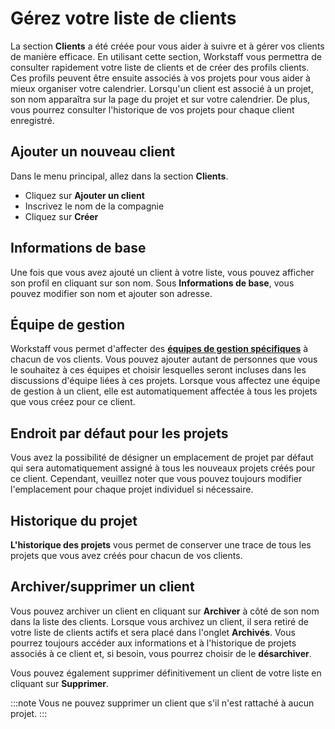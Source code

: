 # Gérez votre liste de clients

La section **Clients** a été créée pour vous aider à suivre et à gérer vos clients de manière efficace. En utilisant cette section, Workstaff vous permettra de consulter rapidement votre liste de clients et de créer des profils clients. Ces profils peuvent être ensuite associés à vos projets pour vous aider à mieux organiser votre calendrier.
Lorsqu'un client est associé à un projet, son nom apparaîtra sur la page du projet et sur votre calendrier. De plus, vous pourrez consulter l'historique de vos projets pour chaque client enregistré.

## Ajouter un nouveau client
Dans le menu principal, allez dans la section **Clients**.
- Cliquez sur **Ajouter un client**
- Inscrivez le nom de la compagnie
- Cliquez sur **Créer**

## Informations de base
Une fois que vous avez ajouté un client à votre liste, vous pouvez afficher son profil en cliquant sur son nom.
Sous **Informations de base**, vous pouvez modifier son nom et ajouter son adresse.

## Équipe de gestion
Workstaff vous permet d'affecter des [**équipes de gestion spécifiques**](https://help.workstaff.app/fr/docs/managers/scheduling/management-teams/) à chacun de vos clients. Vous pouvez ajouter autant de personnes que vous le souhaitez à ces équipes et choisir lesquelles seront incluses dans les discussions d'équipe liées à ces projets. Lorsque vous affectez une équipe de gestion à un client, elle est automatiquement affectée à tous les projets que vous créez pour ce client.


## Endroit par défaut pour les projets
Vous avez la possibilité de désigner un emplacement de projet par défaut qui sera automatiquement assigné à tous les nouveaux projets créés pour ce client. Cependant, veuillez noter que vous pouvez toujours modifier l'emplacement pour chaque projet individuel si nécessaire.

## Historique du projet
**L'historique des projets** vous permet de conserver une trace de tous les projets que vous avez créés pour chacun de vos clients.

## Archiver/supprimer un client
Vous pouvez archiver un client en cliquant sur **Archiver** à côté de son nom dans la liste des clients.
Lorsque vous archivez un client, il sera retiré de votre liste de clients actifs et sera placé dans l'onglet **Archivés**. Vous pourrez toujours accéder aux informations et à l'historique de projets associés à ce client et, si besoin, vous pourrez choisir de le **désarchiver**.

Vous pouvez également supprimer définitivement un client de votre liste en cliquant sur **Supprimer**.

:::note
Vous ne pouvez supprimer un client que s'il n'est rattaché à aucun projet.
:::

